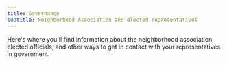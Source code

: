 ```yaml
---
title: Governance
subtitle: Neighborhood Association and elected representatives
---
```

Here's where you'll find information about the neighborhood association, elected officials, and other ways to get in contact with your representatives in government.